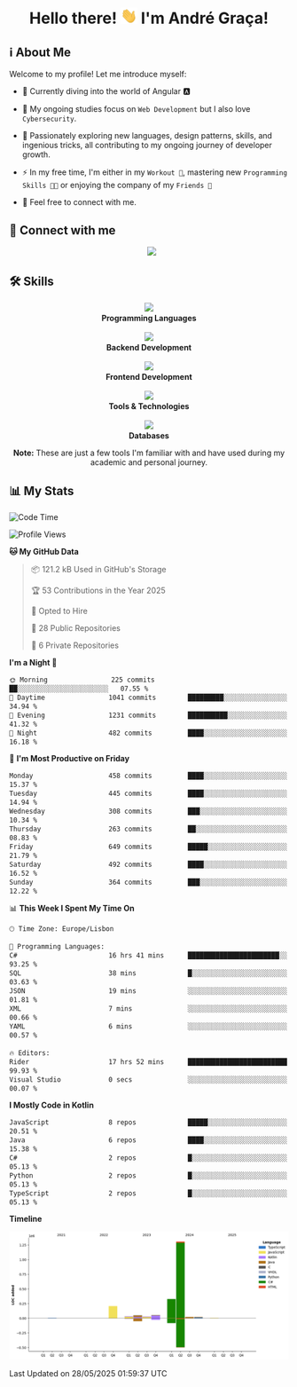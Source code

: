 <h1 align="center">Hello there! <img src="https://raw.githubusercontent.com/ABSphreak/ABSphreak/master/gifs/Hi.gif" width="30"> I'm André Graça!</h1>

## ℹ️ About Me

Welcome to my profile! Let me introduce myself:

- 🔭 Currently diving into the world of Angular 🅰️

- 🌱 My ongoing studies focus on `Web Development` but I also love `Cybersecurity`.
 
- 🚀 Passionately exploring new languages, design patterns, skills, and ingenious tricks, all contributing to my ongoing journey of developer growth.

- ⚡ In my free time, I'm either in my `Workout 💪`, mastering new `Programming Skills 👨‍💻` or enjoying the company of my `Friends 👥`

- 💬 Feel free to connect with me.

## 🤝 Connect with me

<p align="center">
  <a style="margin-left: 10px;" target="_blank" href="mailto:andre.graca.2001@gmail.com">
    <img width="50px" src="https://static.vecteezy.com/system/resources/previews/022/484/516/non_2x/google-mail-gmail-icon-logo-symbol-free-png.png">
  </a>
</p>

## 🛠️ Skills

<div align="center">
  <p align="center">
    <img src="https://skillicons.dev/icons?i=kotlin,java,js,ts,python,c&perline=6" /><br/>
    <b>Programming Languages</b><br/><br/>
    <img src="https://skillicons.dev/icons?i=spring,nodejs,express&perline=5" /><br/>
    <b>Backend Development</b><br/><br/>
    <img src="https://skillicons.dev/icons?i=react,nextjs,html,css,bootstrap,tailwind&perline=6" /><br/>
    <b>Frontend Development</b><br/><br/>
    <img src="https://skillicons.dev/icons?i=docker,linux,bash,git,github,androidstudio,jenkins,postman&perline=9" /><br/>
    <b>Tools & Technologies</b><br/><br/>
    <img src="https://skillicons.dev/icons?i=postgres,mongodb&perline=2" /><br/>
    <b>Databases</b>
  </p> 
  <p align="center"><b>Note:</b> These are just a few tools I'm familiar with and have used during my academic and personal journey.</p>
</div>

## 📊 My Stats

<!--START_SECTION:waka-->
![Code Time](http://img.shields.io/badge/Code%20Time-1%2C977%20hrs%2023%20mins-blue)

![Profile Views](http://img.shields.io/badge/Profile%20Views-0-blue)

**🐱 My GitHub Data** 

> 📦 121.2 kB Used in GitHub's Storage 
 > 
> 🏆 53 Contributions in the Year 2025
 > 
> 💼 Opted to Hire
 > 
> 📜 28 Public Repositories 
 > 
> 🔑 6 Private Repositories 
 > 
**I'm a Night 🦉** 

```text
🌞 Morning                225 commits         ██░░░░░░░░░░░░░░░░░░░░░░░   07.55 % 
🌆 Daytime                1041 commits        █████████░░░░░░░░░░░░░░░░   34.94 % 
🌃 Evening                1231 commits        ██████████░░░░░░░░░░░░░░░   41.32 % 
🌙 Night                  482 commits         ████░░░░░░░░░░░░░░░░░░░░░   16.18 % 
```
📅 **I'm Most Productive on Friday** 

```text
Monday                   458 commits         ████░░░░░░░░░░░░░░░░░░░░░   15.37 % 
Tuesday                  445 commits         ████░░░░░░░░░░░░░░░░░░░░░   14.94 % 
Wednesday                308 commits         ███░░░░░░░░░░░░░░░░░░░░░░   10.34 % 
Thursday                 263 commits         ██░░░░░░░░░░░░░░░░░░░░░░░   08.83 % 
Friday                   649 commits         █████░░░░░░░░░░░░░░░░░░░░   21.79 % 
Saturday                 492 commits         ████░░░░░░░░░░░░░░░░░░░░░   16.52 % 
Sunday                   364 commits         ███░░░░░░░░░░░░░░░░░░░░░░   12.22 % 
```


📊 **This Week I Spent My Time On** 

```text
🕑︎ Time Zone: Europe/Lisbon

💬 Programming Languages: 
C#                       16 hrs 41 mins      ███████████████████████░░   93.25 % 
SQL                      38 mins             █░░░░░░░░░░░░░░░░░░░░░░░░   03.63 % 
JSON                     19 mins             ░░░░░░░░░░░░░░░░░░░░░░░░░   01.81 % 
XML                      7 mins              ░░░░░░░░░░░░░░░░░░░░░░░░░   00.66 % 
YAML                     6 mins              ░░░░░░░░░░░░░░░░░░░░░░░░░   00.57 % 

🔥 Editors: 
Rider                    17 hrs 52 mins      █████████████████████████   99.93 % 
Visual Studio            0 secs              ░░░░░░░░░░░░░░░░░░░░░░░░░   00.07 % 
```

**I Mostly Code in Kotlin** 

```text
JavaScript               8 repos             █████░░░░░░░░░░░░░░░░░░░░   20.51 % 
Java                     6 repos             ████░░░░░░░░░░░░░░░░░░░░░   15.38 % 
C#                       2 repos             █░░░░░░░░░░░░░░░░░░░░░░░░   05.13 % 
Python                   2 repos             █░░░░░░░░░░░░░░░░░░░░░░░░   05.13 % 
TypeScript               2 repos             █░░░░░░░░░░░░░░░░░░░░░░░░   05.13 % 
```



**Timeline**

![Lines of Code chart](https://raw.githubusercontent.com/AndreGraca3/AndreGraca3/main/assets/bar_graph.png)


 Last Updated on 28/05/2025 01:59:37 UTC
<!--END_SECTION:waka-->
